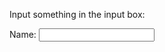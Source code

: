 <!DOCTYPE html>
<html>
<script src="https://ajax.googleapis.com/ajax/libs/angularjs/1.6.9/angular.min.js"></script>
<body>
	<div ng-app=""> 
		<p>Input something in the input box:</p>
		<p>Name: <input type="text" ng-model="name"></p>
		<p ng-bind="name"></p>
	</div>
</body>
</html>
